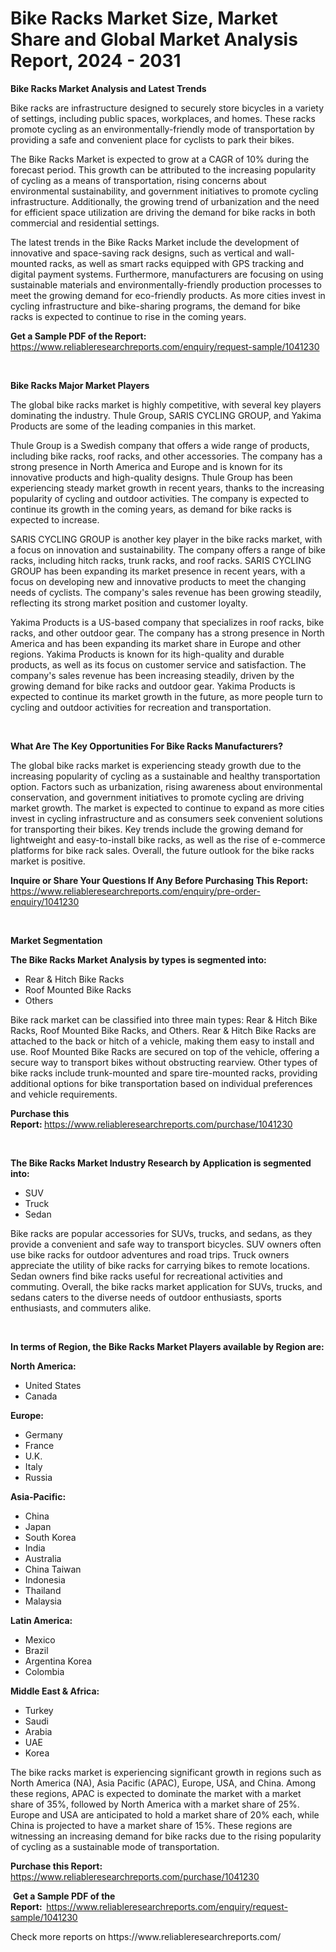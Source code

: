 <p><h1>Bike Racks Market Size, Market Share and Global Market Analysis Report, 2024 - 2031</h1></p><p><strong>Bike Racks Market Analysis and Latest Trends</strong></p>
<p><p>Bike racks are infrastructure designed to securely store bicycles in a variety of settings, including public spaces, workplaces, and homes. These racks promote cycling as an environmentally-friendly mode of transportation by providing a safe and convenient place for cyclists to park their bikes.</p><p>The Bike Racks Market is expected to grow at a CAGR of 10% during the forecast period. This growth can be attributed to the increasing popularity of cycling as a means of transportation, rising concerns about environmental sustainability, and government initiatives to promote cycling infrastructure. Additionally, the growing trend of urbanization and the need for efficient space utilization are driving the demand for bike racks in both commercial and residential settings.</p><p>The latest trends in the Bike Racks Market include the development of innovative and space-saving rack designs, such as vertical and wall-mounted racks, as well as smart racks equipped with GPS tracking and digital payment systems. Furthermore, manufacturers are focusing on using sustainable materials and environmentally-friendly production processes to meet the growing demand for eco-friendly products. As more cities invest in cycling infrastructure and bike-sharing programs, the demand for bike racks is expected to continue to rise in the coming years.</p></p>
<p><strong>Get a Sample PDF of the Report:&nbsp;</strong> <a href="https://www.reliableresearchreports.com/enquiry/request-sample/1041230">https://www.reliableresearchreports.com/enquiry/request-sample/1041230</a></p>
<p>&nbsp;</p>
<p><strong>Bike Racks Major Market Players</strong></p>
<p><p>The global bike racks market is highly competitive, with several key players dominating the industry. Thule Group, SARIS CYCLING GROUP, and Yakima Products are some of the leading companies in this market. </p><p>Thule Group is a Swedish company that offers a wide range of products, including bike racks, roof racks, and other accessories. The company has a strong presence in North America and Europe and is known for its innovative products and high-quality designs. Thule Group has been experiencing steady market growth in recent years, thanks to the increasing popularity of cycling and outdoor activities. The company is expected to continue its growth in the coming years, as demand for bike racks is expected to increase.</p><p>SARIS CYCLING GROUP is another key player in the bike racks market, with a focus on innovation and sustainability. The company offers a range of bike racks, including hitch racks, trunk racks, and roof racks. SARIS CYCLING GROUP has been expanding its market presence in recent years, with a focus on developing new and innovative products to meet the changing needs of cyclists. The company's sales revenue has been growing steadily, reflecting its strong market position and customer loyalty.</p><p>Yakima Products is a US-based company that specializes in roof racks, bike racks, and other outdoor gear. The company has a strong presence in North America and has been expanding its market share in Europe and other regions. Yakima Products is known for its high-quality and durable products, as well as its focus on customer service and satisfaction. The company's sales revenue has been increasing steadily, driven by the growing demand for bike racks and outdoor gear. Yakima Products is expected to continue its market growth in the future, as more people turn to cycling and outdoor activities for recreation and transportation.</p></p>
<p>&nbsp;</p>
<p><strong>What Are The Key Opportunities For Bike Racks Manufacturers?</strong></p>
<p><p>The global bike racks market is experiencing steady growth due to the increasing popularity of cycling as a sustainable and healthy transportation option. Factors such as urbanization, rising awareness about environmental conservation, and government initiatives to promote cycling are driving market growth. The market is expected to continue to expand as more cities invest in cycling infrastructure and as consumers seek convenient solutions for transporting their bikes. Key trends include the growing demand for lightweight and easy-to-install bike racks, as well as the rise of e-commerce platforms for bike rack sales. Overall, the future outlook for the bike racks market is positive.</p></p>
<p><strong>Inquire or Share Your Questions If Any Before Purchasing This Report:</strong> <a href="https://www.reliableresearchreports.com/enquiry/pre-order-enquiry/1041230">https://www.reliableresearchreports.com/enquiry/pre-order-enquiry/1041230</a></p>
<p>&nbsp;</p>
<p><strong>Market Segmentation</strong></p>
<p><strong>The Bike Racks Market Analysis by types is segmented into:</strong></p>
<p><ul><li>Rear & Hitch Bike Racks</li><li>Roof Mounted Bike Racks</li><li>Others</li></ul></p>
<p><p>Bike rack market can be classified into three main types: Rear & Hitch Bike Racks, Roof Mounted Bike Racks, and Others. Rear & Hitch Bike Racks are attached to the back or hitch of a vehicle, making them easy to install and use. Roof Mounted Bike Racks are secured on top of the vehicle, offering a secure way to transport bikes without obstructing rearview. Other types of bike racks include trunk-mounted and spare tire-mounted racks, providing additional options for bike transportation based on individual preferences and vehicle requirements.</p></p>
<p><strong>Purchase this Report:&nbsp;</strong><a href="https://www.reliableresearchreports.com/purchase/1041230">https://www.reliableresearchreports.com/purchase/1041230</a></p>
<p>&nbsp;</p>
<p><strong>The Bike Racks Market Industry Research by Application is segmented into:</strong></p>
<p><ul><li>SUV</li><li>Truck</li><li>Sedan</li></ul></p>
<p><p>Bike racks are popular accessories for SUVs, trucks, and sedans, as they provide a convenient and safe way to transport bicycles. SUV owners often use bike racks for outdoor adventures and road trips. Truck owners appreciate the utility of bike racks for carrying bikes to remote locations. Sedan owners find bike racks useful for recreational activities and commuting. Overall, the bike racks market application for SUVs, trucks, and sedans caters to the diverse needs of outdoor enthusiasts, sports enthusiasts, and commuters alike.</p></p>
<p>&nbsp;</p>
<p><strong>In terms of Region, the Bike Racks Market Players available by Region are:</strong></p>
<p>
    <p> <strong> North America: </strong>
        <ul>
            <li>United States</li>
            <li>Canada</li>
        </ul>
        </p> 
    <p> <strong> Europe: </strong>
        <ul>
            <li>Germany</li>
            <li>France</li>
            <li>U.K.</li>
            <li>Italy</li>
            <li>Russia</li>
        </ul>
        </p> 
    <p> <strong> Asia-Pacific: </strong>
        <ul>
            <li>China</li>
            <li>Japan</li>
            <li>South Korea</li>
            <li>India</li>
            <li>Australia</li>
            <li>China Taiwan</li>
            <li>Indonesia</li>
            <li>Thailand</li>
            <li>Malaysia</li>
        </ul>
        </p> 
    <p> <strong> Latin America: </strong>
        <ul>
            <li>Mexico</li>
            <li>Brazil</li>
            <li>Argentina Korea</li>
            <li>Colombia</li>
        </ul>
        </p> 
    <p> <strong> Middle East & Africa: </strong>
        <ul>
            <li>Turkey</li>
            <li>Saudi</li>
            <li>Arabia</li>
            <li>UAE</li>
            <li>Korea</li>
        </ul>
    </p>
    </p>
<p><p>The bike racks market is experiencing significant growth in regions such as North America (NA), Asia Pacific (APAC), Europe, USA, and China. Among these regions, APAC is expected to dominate the market with a market share of 35%, followed by North America with a market share of 25%. Europe and USA are anticipated to hold a market share of 20% each, while China is projected to have a market share of 15%. These regions are witnessing an increasing demand for bike racks due to the rising popularity of cycling as a sustainable mode of transportation.</p></p>
<p><strong>Purchase this Report: </strong><a href="https://www.reliableresearchreports.com/purchase/1041230">https://www.reliableresearchreports.com/purchase/1041230</a></p>
<p>&nbsp;<strong>Get a Sample PDF of the Report:&nbsp;&nbsp;</strong><a href="https://www.reliableresearchreports.com/enquiry/request-sample/1041230">https://www.reliableresearchreports.com/enquiry/request-sample/1041230</a></p>
<p><strong></strong></p>
<p>Check more reports on https://www.reliableresearchreports.com/</p>